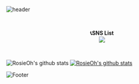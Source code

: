 ![header](https://capsule-render.vercel.app/api?type=waving&color=auto&height=200&section=header&text=Welcome%20&nbsp;MyProfile&fontSize=50&fontAlignY=40&desc=Rosie's&nbsp;GitHub&nbsp;Profile&descAlign=65)

<br>

<p align="center" fontSize=18> <b>📞SNS List</b> 
  <br>
  <a href="https://velog.io/@dhxogns920" target="_blank"><img src="https://img.shields.io/badge/velog-green?style=flat&logo=velog&logoColor=CC6699"/></a> </p>

<!-- **2017 Mar**&nbsp;&nbsp;&nbsp;&nbsp;&nbsp;&nbsp;Hannam University, Globalbusiness & Bigdata major -->

<br>

![RosieOh's github stats](https://github-readme-stats.vercel.app/api?username=RosieOh&show_icons=true)
[![RosieOh's github stats](https://github-readme-stats.vercel.app/api/top-langs/?username=RosieOh&show_icons=true&hide_border=true&title_color=004386&icon_color=004386&layout=compact)](https://github.com/RosieOh)

![Footer](https://capsule-render.vercel.app/api?type=waving&color=auto&height=200&section=footer)
